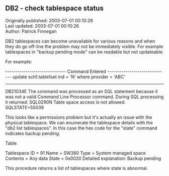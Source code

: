 ## DB2 - check tablespace status  
Originally published: 2003-07-01 00:10:26  
Last updated: 2003-07-01 00:10:26  
Author: Patrick Finnegan  
  
DB2 tablespaces can become unavailable for various reasons and when they do go off-line the problem may not be immediately visible.  For example tablespaces in "backup pending mode" can be readable but not updateable.

For example:


------------------------------ Command Entered ------------------------------
update sch1.table1set ind = 'N' where provider = 'ABC'

-----------------------------------------------------------------------------
DB21034E  The command was processed as an SQL statement because it was not a
valid Command Line Processor command.  During SQL processing it returned:
SQL0290N  Table space access is not allowed.  SQLSTATE=55039

This looks like a permissions problem but it's actually an issue with the physical tablespace.  We can enumerate the tablespace details with the "db2 list tablespaces".  In this case the hex code for the "state" command indicates backup pending.

Table

Tablespace ID                        = 91
Name                                 = SW380
Type                                 = System managed space
Contents                             = Any data
State                                = 0x0020
Detailed explanation:
    Backup pending

This procedure returns a list of tablespaces where state is abnormal.